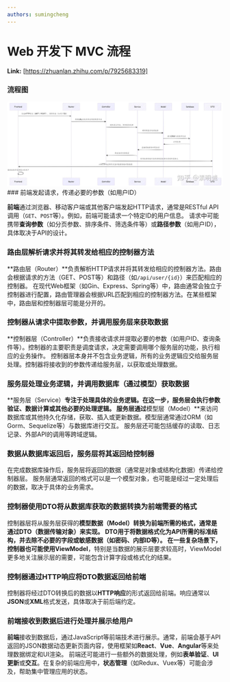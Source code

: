 ```yaml
---
authors: sumingcheng
---
```

# Web 开发下 MVC 流程



 **Link:** [https://zhuanlan.zhihu.com/p/7925683319]

### 流程图  
![ef754b81052e9cd5cc26059ecbf3b353](../image/ef754b81052e9cd5cc26059ecbf3b353.jpg)### 前端发起请求，传递必要的参数（如用户ID）  

**前端**通过浏览器、移动客户端或其他客户端发起HTTP请求，通常是RESTful API调用（`GET`、`POST`等）。例如，前端可能请求一个特定ID的用户信息。 请求中可能携带**查询参数**（如分页参数、排序条件、筛选条件等）或**路径参数**（如用户ID），具体取决于API的设计。

### 路由层解析请求并将其转发给相应的控制器方法  

**路由层（Router）**负责解析HTTP请求并将其转发给相应的控制器方法。路由会根据请求的方法（GET、POST等）和路径（如`/api/user/{id}`）来匹配相应的控制器。 在现代Web框架（如Gin、Express、Spring等）中，路由通常会独立于控制器进行配置，路由管理器会根据URL匹配到相应的控制器方法。在某些框架中，路由层和控制器层可能是分开的。

### 控制器从请求中提取参数，并调用服务层来获取数据  

**控制器层（Controller）**负责接收请求并提取必要的参数（如用户ID、查询条件等）。控制器的主要职责是调度请求，决定需要调用哪个服务层的功能，执行相应的业务操作。 控制器层本身并不包含业务逻辑，所有的业务逻辑应交给服务层处理。控制器将接收到的参数传递给服务层，以获取或处理数据。

### 服务层处理业务逻辑，并调用数据库（通过模型）获取数据  

**服务层（Service）**专注于处理具体的业务逻辑。在这一步，服务层会执行参数验证、数据计算或其他必要的处理逻辑。 服务层通过**模型层（Model）**来访问数据库或其他持久化存储，获取、插入或更新数据。模型层通常通过ORM（如Gorm、Sequelize等）与数据库进行交互。 服务层还可能包括缓存的读取、日志记录、外部API的调用等跨域逻辑。

### 数据从数据库返回后，服务层将其返回给控制器  

在完成数据库操作后，服务层将返回的数据（通常是对象或结构化数据）传递给控制器层。 服务层通常返回的格式可以是一个模型对象，也可能是经过一定处理后的数据，取决于具体的业务需求。

### 控制器使用DTO将从数据库获取的数据转换为前端需要的格式  

控制器层将从服务层获得的**模型数据（Model）**转换为前端所需的格式，通常是通过**DTO（数据传输对象）**来实现。 DTO用于将数据格式化为API所需的标准结构，并去除不必要的字段或敏感数据（如密码、内部ID等）。 在一些复杂场景下，控制器也可能使用**ViewModel**，特别是当数据的展示层要求较高时，ViewModel更多地关注展示层的需要，可能包含计算字段或格式化的结果。

### 控制器通过HTTP响应将DTO数据返回给前端  

控制器将经过DTO转换后的数据以**HTTP响应**的形式返回给前端。响应通常以**JSON**或**XML**格式发送，具体取决于前后端约定。

### 前端接收到数据后进行处理并展示给用户  

**前端**接收到数据后，通过JavaScript等前端技术进行展示。通常，前端会基于API返回的JSON数据动态更新页面内容，使用框架如**React**、**Vue**、**Angular**等来处理数据绑定和UI渲染。 前端还可能进行一些额外的数据处理，例如**表单验证**、**UI更新**或**交互**。在复杂的前端应用中，**状态管理**（如Redux、Vuex等）可能会涉及，帮助集中管理应用的状态。

